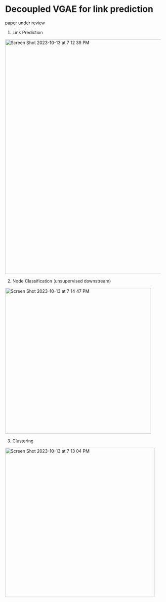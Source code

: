 # Decoupled VGAE for link prediction

paper under review 

1. Link Prediction

<img width="759" alt="Screen Shot 2023-10-13 at 7 12 39 PM" src="https://github-production-user-asset-6210df.s3.amazonaws.com/76997121/274871523-e0206df2-bf60-4112-ad6c-7bc412efe65f.png">

2. Node Classification (unsupervised downstream)

<img width="472" alt="Screen Shot 2023-10-13 at 7 14 47 PM" src="https://github-production-user-asset-6210df.s3.amazonaws.com/76997121/274872058-257fba9c-aadf-478a-b9ef-c0b794e589dc.png">

3. Clustering
<img width="483" alt="Screen Shot 2023-10-13 at 7 13 04 PM" src="https://github-production-user-asset-6210df.s3.amazonaws.com/76997121/274871638-20fd3615-282f-4dee-a6bb-7e6f3dbe4945.png">
